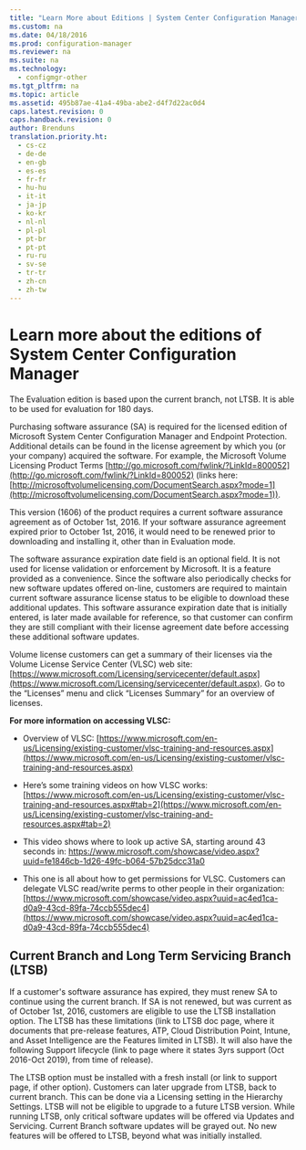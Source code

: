 ```yaml
---
title: "Learn More about Editions | System Center Configuration Manager"
ms.custom: na
ms.date: 04/18/2016
ms.prod: configuration-manager
ms.reviewer: na
ms.suite: na
ms.technology:
  - configmgr-other
ms.tgt_pltfrm: na
ms.topic: article
ms.assetid: 495b87ae-41a4-49ba-abe2-d4f7d22ac0d4
caps.latest.revision: 0
caps.handback.revision: 0
author: Brenduns
translation.priority.ht:
  - cs-cz
  - de-de
  - en-gb
  - es-es
  - fr-fr
  - hu-hu
  - it-it
  - ja-jp
  - ko-kr
  - nl-nl
  - pl-pl
  - pt-br
  - pt-pt
  - ru-ru
  - sv-se
  - tr-tr
  - zh-cn
  - zh-tw
---
```


# Learn more about the editions of System Center Configuration Manager

The Evaluation edition is based upon the current branch, not LTSB. It is able to be used for evaluation for 180 days.

Purchasing software assurance (SA) is required for the licensed edition of Microsoft System Center Configuration Manager and Endpoint Protection. Additional details can be found in the license agreement by which you (or your company) acquired the software. For example, the Microsoft Volume Licensing Product Terms [http://go.microsoft.com/fwlink/?LinkId=800052](http://go.microsoft.com/fwlink/?LinkId=800052) (links here: [http://microsoftvolumelicensing.com/DocumentSearch.aspx?mode=1](http://microsoftvolumelicensing.com/DocumentSearch.aspx?mode=1)).

This version (1606) of the product requires a current software assurance agreement as of October 1st, 2016. If your software assurance agreement expired prior to October 1st, 2016, it would need to be renewed prior to downloading and installing it, other than in Evaluation mode.

The software assurance expiration date field is an optional field. It is not used for license validation or enforcement by Microsoft. It is a feature provided as a convenience. Since the software also periodically checks for new software updates offered on-line, customers are required to maintain current software assurance license status to be eligible to download these additional updates. This software assurance expiration date that is initially entered, is later made available for reference, so that customer can confirm they are still compliant with their license agreement date before accessing these additional software updates.

Volume license customers can get a summary of their licenses via the Volume License Service Center (VLSC) web site:  [https://www.microsoft.com/Licensing/servicecenter/default.aspx](https://www.microsoft.com/Licensing/servicecenter/default.aspx). Go to the “Licenses” menu and click “Licenses Summary” for an overview of licenses.

**For more information on accessing VLSC:**
 -  Overview of VLSC: [https://www.microsoft.com/en-us/Licensing/existing-customer/vlsc-training-and-resources.aspx](https://www.microsoft.com/en-us/Licensing/existing-customer/vlsc-training-and-resources.aspx)


 -  Here’s some training videos on how VLSC works: [https://www.microsoft.com/en-us/Licensing/existing-customer/vlsc-training-and-resources.aspx#tab=2](https://www.microsoft.com/en-us/Licensing/existing-customer/vlsc-training-and-resources.aspx#tab=2)


 - This video shows where to look up active SA, starting around 43 seconds in: [https://www.microsoft.com/showcase/video.aspx?uuid=fe1846cb-1d26-49fc-b064-57b25dcc31a0 ](https://www.microsoft.com/showcase/video.aspx?uuid=fe1846cb-1d26-49fc-b064-57b25dcc31a0)


 - This one is all about how to get permissions for VLSC. Customers can delegate VLSC read/write perms to other people in their organization: [https://www.microsoft.com/showcase/video.aspx?uuid=ac4ed1ca-d0a9-43cd-89fa-74ccb555dec4](https://www.microsoft.com/showcase/video.aspx?uuid=ac4ed1ca-d0a9-43cd-89fa-74ccb555dec4)

## Current Branch and Long Term Servicing Branch (LTSB)
If a customer's software assurance has expired, they must renew SA to continue using the current branch.
If SA is not renewed, but was current as of October 1st, 2016, customers are eligible to use the LTSB installation option. The LTSB has these limitations (link to LTSB doc page, where it documents that  pre-release features, ATP, Cloud Distribution Point, Intune, and Asset Intelligence are the Features limited in LTSB). It will also have the following Support lifecycle (link to page where it states 3yrs support (Oct 2016-Oct 2019), from time of release).

The LTSB option must be installed with a fresh install (or link to support page, if other option). Customers can later upgrade from LTSB, back to current branch. This can be done via a Licensing setting in the Hierarchy Settings. LTSB will not be eligible to upgrade to a future LTSB version. While running LTSB, only critical software updates will be offered via Updates and Servicing. Current Branch software updates will be grayed out. No new features will be offered to LTSB, beyond what was initially installed.
